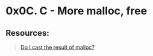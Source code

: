 # 0x0C. C - More malloc, free
## Resources:
> [Do I cast the result of malloc?](https://stackoverflow.com/questions/605845/do-i-cast-the-result-of-malloc)

